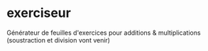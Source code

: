 # exerciseur
Générateur de feuilles d'exercices pour additions &amp; multiplications (soustraction et division vont venir)
